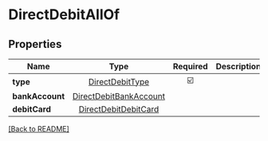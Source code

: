 # DirectDebitAllOf



## Properties

| Name | Type | Required | Description | Examples |
|------------|:-------------:|:-------------:|-------------|:-------------:|
| **type** | [DirectDebitType](DirectDebitType.md) | ☑️ |  | | |
**bankAccount** | [DirectDebitBankAccount](DirectDebitBankAccount.md) |  |  | | |
**debitCard** | [DirectDebitDebitCard](DirectDebitDebitCard.md) |  |  | | |



[[Back to README]](../../README.md)